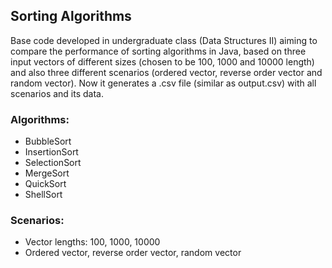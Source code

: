 ## Sorting Algorithms

Base code developed in undergraduate class (Data Structures II) aiming to compare the performance of sorting algorithms in Java, 
based on three input vectors of different sizes (chosen to be 100, 1000 and 10000 length) and also three different scenarios 
(ordered vector, reverse order vector and random vector). Now it generates a .csv file (similar as output.csv) with all scenarios and its data.

### Algorithms:
- BubbleSort
- InsertionSort
- SelectionSort
- MergeSort
- QuickSort
- ShellSort

### Scenarios:
- Vector lengths: 100, 1000, 10000
- Ordered vector, reverse order vector, random vector
